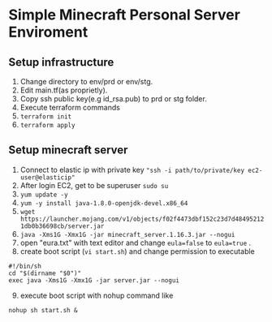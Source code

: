 # Simple Minecraft Personal Server Enviroment

## Setup infrastructure

1. Change directory to env/prd or env/stg.
1. Edit main.tf(as proprietly).
1. Copy ssh public key(e.g id_rsa.pub) to prd or stg folder.
1. Execute terraform commands
1. `terraform init`
1. `terraform apply`

## Setup minecraft server

1. Connect to elastic ip with private key `"ssh -i path/to/private/key ec2-user@elasticip"`
1. After login EC2, get to be superuser `sudo su`
1. `yum update -y`
1. `yum -y install java-1.8.0-openjdk-devel.x86_64 `
1. `wget https://launcher.mojang.com/v1/objects/f02f4473dbf152c23d7d484952121db0b36698cb/server.jar`
1. `java -Xms1G -Xmx1G -jar minecraft_server.1.16.3.jar --nogui`
1. open "eura.txt" with text editor and change `eula=false` to `eula=true` .
1. create boot script (`vi start.sh`) and change permission to executable

```
#!/bin/sh
cd "$(dirname "$0")"
exec java -Xms1G -Xmx1G -jar server.jar --nogui
```

9. execute boot script with nohup command like

```
nohup sh start.sh &
```
